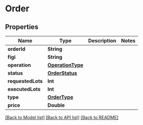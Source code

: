 # Order

## Properties
Name | Type | Description | Notes
------------ | ------------- | ------------- | -------------
**orderId** | **String** |  | 
**figi** | **String** |  | 
**operation** | [**OperationType**](OperationType.md) |  | 
**status** | [**OrderStatus**](OrderStatus.md) |  | 
**requestedLots** | **Int** |  | 
**executedLots** | **Int** |  | 
**type** | [**OrderType**](OrderType.md) |  | 
**price** | **Double** |  | 

[[Back to Model list]](../README.md#documentation-for-models) [[Back to API list]](../README.md#documentation-for-api-endpoints) [[Back to README]](../README.md)


